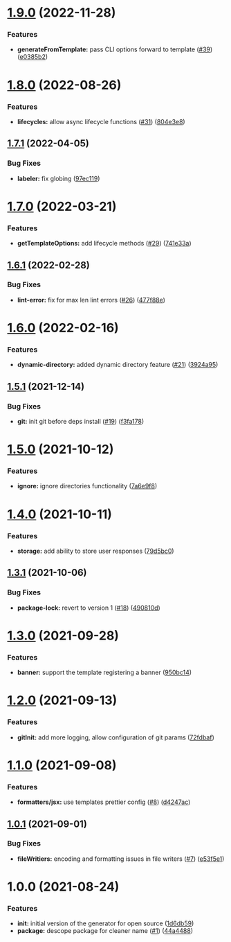# [1.9.0](https://github.com/americanexpress/create-using-template/compare/v1.8.0...v1.9.0) (2022-11-28)


### Features

* **generateFromTemplate:** pass CLI options forward to template ([#39](https://github.com/americanexpress/create-using-template/issues/39)) ([e0385b2](https://github.com/americanexpress/create-using-template/commit/e0385b258372a89c87cda13f90bfab72854ee7d3))

# [1.8.0](https://github.com/americanexpress/create-using-template/compare/v1.7.1...v1.8.0) (2022-08-26)


### Features

* **lifecycles:** allow async lifecycle functions ([#31](https://github.com/americanexpress/create-using-template/issues/31)) ([804e3e8](https://github.com/americanexpress/create-using-template/commit/804e3e8bfd17beec209308ab8af6a1365d26d474))

## [1.7.1](https://github.com/americanexpress/create-using-template/compare/v1.7.0...v1.7.1) (2022-04-05)


### Bug Fixes

* **labeler:** fix globing ([97ec119](https://github.com/americanexpress/create-using-template/commit/97ec1194e9e0a99e4d00546541e44ecc1989584d))

# [1.7.0](https://github.com/americanexpress/create-using-template/compare/v1.6.1...v1.7.0) (2022-03-21)


### Features

* **getTemplateOptions:** add lifecycle methods ([#29](https://github.com/americanexpress/create-using-template/issues/29)) ([741e33a](https://github.com/americanexpress/create-using-template/commit/741e33a468ae6656f22fc966c2e14498445809ff))

## [1.6.1](https://github.com/americanexpress/create-using-template/compare/v1.6.0...v1.6.1) (2022-02-28)


### Bug Fixes

* **lint-error:** fix for max len lint errors ([#26](https://github.com/americanexpress/create-using-template/issues/26)) ([477f88e](https://github.com/americanexpress/create-using-template/commit/477f88e054abfafa2ac19e3599f4eab87ce96054))

# [1.6.0](https://github.com/americanexpress/create-using-template/compare/v1.5.1...v1.6.0) (2022-02-16)


### Features

* **dynamic-directory:** added dynamic directory feature ([#21](https://github.com/americanexpress/create-using-template/issues/21)) ([3924a95](https://github.com/americanexpress/create-using-template/commit/3924a95b50e02618efefa978b138c97f06db1bdd))

## [1.5.1](https://github.com/americanexpress/create-using-template/compare/v1.5.0...v1.5.1) (2021-12-14)


### Bug Fixes

* **git:** init git before deps install ([#19](https://github.com/americanexpress/create-using-template/issues/19)) ([f3fa178](https://github.com/americanexpress/create-using-template/commit/f3fa1785aeb0cd59634041cbf04bfcc8c7a1b11c))

# [1.5.0](https://github.com/americanexpress/create-using-template/compare/v1.4.0...v1.5.0) (2021-10-12)


### Features

* **ignore:** ignore directories functionality ([7a6e9f8](https://github.com/americanexpress/create-using-template/commit/7a6e9f888128cd32ee4a20b7263c62ab9bb43d55))

# [1.4.0](https://github.com/americanexpress/create-using-template/compare/v1.3.1...v1.4.0) (2021-10-11)


### Features

* **storage:** add ability to store user responses ([79d5bc0](https://github.com/americanexpress/create-using-template/commit/79d5bc078a0359f54a8f7b5e3ccc695b2093aecd))

## [1.3.1](https://github.com/americanexpress/create-using-template/compare/v1.3.0...v1.3.1) (2021-10-06)


### Bug Fixes

* **package-lock:** revert to version 1 ([#18](https://github.com/americanexpress/create-using-template/issues/18)) ([490810d](https://github.com/americanexpress/create-using-template/commit/490810d303243e2bbd7461d575d1e093ab6362fe))

# [1.3.0](https://github.com/americanexpress/create-using-template/compare/v1.2.0...v1.3.0) (2021-09-28)


### Features

* **banner:** support the template registering a banner ([950bc14](https://github.com/americanexpress/create-using-template/commit/950bc14256050dd9805d2bcfae87b0ef1aea2d23))

# [1.2.0](https://github.com/americanexpress/create-using-template/compare/v1.1.0...v1.2.0) (2021-09-13)


### Features

* **gitInit:** add more logging, allow configuration of git params ([72fdbaf](https://github.com/americanexpress/create-using-template/commit/72fdbafa8e8ee75ece2d11e85dc54b67400ec173))

# [1.1.0](https://github.com/americanexpress/create-using-template/compare/v1.0.1...v1.1.0) (2021-09-08)


### Features

* **formatters/jsx:** use templates prettier config ([#8](https://github.com/americanexpress/create-using-template/issues/8)) ([d4247ac](https://github.com/americanexpress/create-using-template/commit/d4247ac7f232a64b3fc9fa47164415f7b6f4736c))

## [1.0.1](https://github.com/americanexpress/create-using-template/compare/v1.0.0...v1.0.1) (2021-09-01)


### Bug Fixes

* **fileWritiers:** encoding and formatting issues in file writers ([#7](https://github.com/americanexpress/create-using-template/issues/7)) ([e53f5e1](https://github.com/americanexpress/create-using-template/commit/e53f5e1b82bfae9f9826f22339cd8e0db81b8d1d))

# 1.0.0 (2021-08-24)


### Features

* **init:** initial version of the generator for open source ([1d6db59](https://github.com/americanexpress/create-using-template/commit/1d6db59205ee113e5a57266cfc718af60a814614))
* **package:** descope package for cleaner name ([#1](https://github.com/americanexpress/create-using-template/issues/1)) ([44a4488](https://github.com/americanexpress/create-using-template/commit/44a448816f9bfa85ce23de011358a872fa03fbff))
